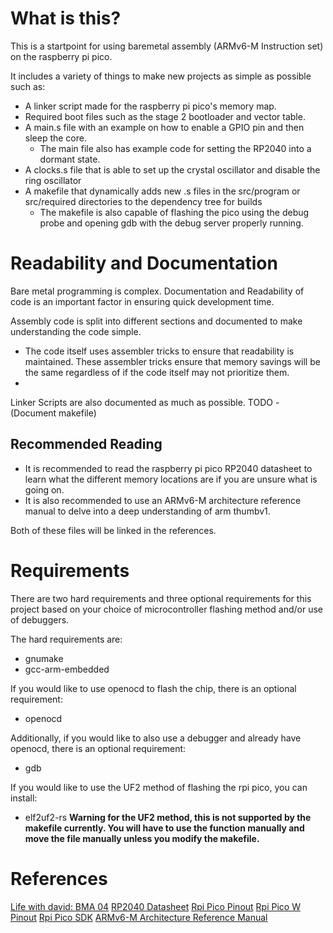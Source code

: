 # What is this?
This is a startpoint for using baremetal assembly (ARMv6-M Instruction set) on the raspberry pi pico.

It includes a variety of things to make new projects as simple as possible such as:
- A linker script made for the raspberry pi pico's memory map.
- Required boot files such as the stage 2 bootloader and vector table.
- A main.s file with an example on how to enable a GPIO pin and then sleep the core.
    - The main file also has example code for setting the RP2040 into a dormant state.
- A clocks.s file that is able to set up the crystal oscillator and disable the ring oscillator
- A makefile that dynamically adds new .s files in the src/program or src/required directories to the dependency tree for builds
    - The makefile is also capable of flashing the pico using the debug probe and opening gdb with the debug server properly running.

# Readability and Documentation
Bare metal programming is complex. Documentation and Readability of code is an important factor in ensuring quick development time.

Assembly code is split into different sections and documented to make understanding the code simple.
- The code itself uses assembler tricks to ensure that readability is maintained. These assembler tricks ensure that memory savings will be the same regardless of if the code itself may not prioritize them. 
- 

Linker Scripts are also documented as much as possible.
TODO - (Document makefile)

## Recommended Reading
- It is recommended to read the raspberry pi pico RP2040 datasheet to learn what the different memory locations are if you are unsure what is going on.
- It is also recommended to use an ARMv6-M architecture reference manual to delve into a deep understanding of arm thumbv1.

Both of these files will be linked in the references.

# Requirements
There are two hard requirements and three optional requirements for this project based on your choice of microcontroller flashing method and/or use of debuggers.

The hard requirements are:
- gnumake
- gcc-arm-embedded

If you would like to use openocd to flash the chip, there is an optional requirement:
- openocd

Additionally, if you would like to also use a debugger and already have openocd, there is an optional requirement:
- gdb

If you would like to use the UF2 method of flashing the rpi pico, you can install:
- elf2uf2-rs
**Warning for the UF2 method, this is not supported by the makefile currently. You will have to use the function manually and move the file manually unless you modify the makefile.**

# References
[Life with david: BMA 04](https://github.com/LifeWithDavid/RaspberryPiPico-BareMetalAdventures/tree/main/Chapter%2004)
[RP2040 Datasheet](https://datasheets.raspberrypi.com/rp2040/rp2040-datasheet.pdf)
[Rpi Pico Pinout](https://www.raspberrypi.com/documentation/microcontrollers/images/pico-pinout.svg)
[Rpi Pico W Pinout](https://www.raspberrypi.com/documentation/microcontrollers/images/picow-pinout.svg)
[Rpi Pico SDK](https://github.com/raspberrypi/pico-sdk)
[ARMv6-M Architecture Reference Manual](https://documentation-service.arm.com/static/5f8ff05ef86e16515cdbf826)
